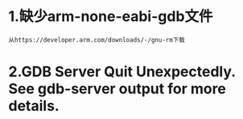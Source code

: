 # 1.缺少arm-none-eabi-gdb文件
    从https://developer.arm.com/downloads/-/gnu-rm下载
# 2.GDB Server Quit Unexpectedly. See gdb-server output for more details.
    